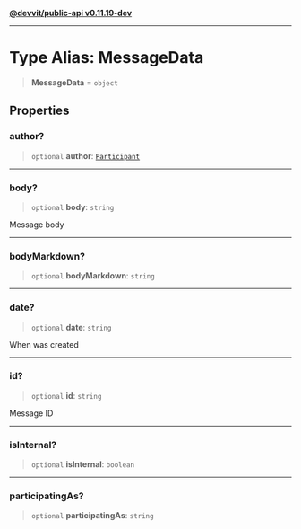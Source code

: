 [**@devvit/public-api v0.11.19-dev**](../../README.md)

---

# Type Alias: MessageData

> **MessageData** = `object`

## Properties

<a id="author"></a>

### author?

> `optional` **author**: [`Participant`](Participant.md)

---

<a id="body"></a>

### body?

> `optional` **body**: `string`

Message body

---

<a id="bodymarkdown"></a>

### bodyMarkdown?

> `optional` **bodyMarkdown**: `string`

---

<a id="date"></a>

### date?

> `optional` **date**: `string`

When was created

---

<a id="id"></a>

### id?

> `optional` **id**: `string`

Message ID

---

<a id="isinternal"></a>

### isInternal?

> `optional` **isInternal**: `boolean`

---

<a id="participatingas"></a>

### participatingAs?

> `optional` **participatingAs**: `string`

